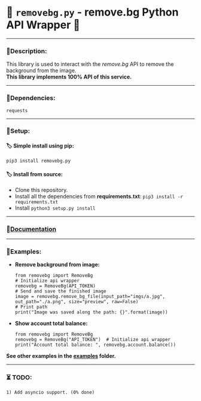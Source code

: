 # 🍰 `removebg.py` - remove.bg Python API Wrapper 🍰
**********************************************************************
### 📄Description:
This library is used to interact with the *remove.bg* API to remove the background from the image. \
**This library implements 100% API of this service.**
**********************************************************************
### 🧷Dependencies:
```requests```
**********************************************************************
### 🔖Setup:
#### 🏷 Simple install using pip:
`pip3 install removebg.py`
#### 🏷 Install from source:
* Clone this repository.
* Install all the dependencies from **requirements.txt**: ```pip3 install -r requirements.txt```
* Install ``python3 setup.py install``
**********************************************************************
### 📙[Documentation](https://ophoperhpo.github.io/removebg.py/)
**********************************************************************
### 🧰Examples:
* **Remove background from image:** 
    ```
    from removebg import RemoveBg
    # Initialize api wrapper
    removebg = RemoveBg(API_TOKEN)  
    # Send and save the finished image
    image = removebg.remove_bg_file(input_path="imgs/a.jpg", out_path="./a.png", size="preview", raw=False)  
    # Print path
    print("Image was saved along the path: {}".format(image))
    ```
* **Show account total balance:** 
    ```
    from removebg import RemoveBg
    removebg = RemoveBg("API_TOKEN")  # Initialize api wrapper
    print("Account total balance: ", removebg.account.balance())
    ```
**See other examples in the [examples](../master/examples/) folder.**
**********************************************************************
### ⏳ TODO:
```
1) Add asyncio support. (0% done)
```
